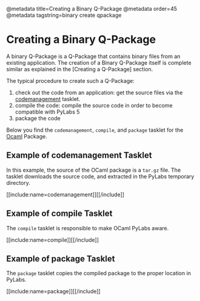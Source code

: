 @metadata title=Creating a Binary Q-Package
@metadata order=45
@metadata tagstring=binary create qpackage

[qptasklets]: #/Q-Packages/QPTasklets
[Ocaml]: http://caml.inria.fr/ocaml/index.en.html


# Creating a Binary Q-Package

A binary Q-Package is a Q-Package that contains binary files from an existing application. The creation of a Binary Q-Package itself is complete similar as explained in the [Creating a Q-Package] section.

The typical procedure to create such a Q-Package:

1. check out the code from an application: get the source files via the [codemanagement][qptasklets] tasklet.
2. compile the code: compile the source code in order to become compatible with PyLabs 5
3. package the code

Below you find the `codemanagement`, `compile`, and `package` tasklet for the [Ocaml][] Package.


## Example of codemanagement Tasklet
In this example, the source of the OCaml package is a `tar.gz` file. The tasklet downloads the source code, and extracted in the PyLabs temporary directory.

[[include:name=codemanagement]][[/include]]


## Example of compile Tasklet
The `compile` tasklet is responsible to make OCaml PyLabs aware.

[[include:name=compile]][[/include]]


## Example of package Tasklet
The `package` tasklet copies the compiled package to the proper location in PyLabs.

[[include:name=package]][[/include]]
